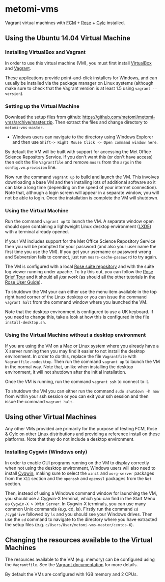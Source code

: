 # metomi-vms

Vagrant virtual machines with [FCM](http://metomi.github.io/fcm/doc/) + [Rose](http://metomi.github.io/rose/doc/rose.html) + [Cylc](http://cylc.github.io/cylc/) installed.

## Using the Ubuntu 14.04 Virtual Machine

### Installing VirtualBox and Vagrant

In order to use this virtual machine (VM), you must first install [​VirtualBox](https://www.virtualbox.org/) and ​[Vagrant](https://www.vagrantup.com/).

These applications provide point-and-click installers for Windows, and can usually be installed via the package manager on Linux systems (although make sure to check that the Vagrant version is at least 1.5 using `vagrant --version`).

### Setting up the Virtual Machine

Download the setup files from github: https://github.com/metomi/metomi-vms/archive/master.zip.
Then extract the files and change directory to `metomi-vms-master`.
* Windows users can navigate to the directory using Windows Explorer and then use `Shift-> Right Mouse Click -> Open command window here`.

By default the VM will be built with support for accessing the Met Office Science Repository Service.
If you don't want this (or don't have access) then edit the file `Vagrantfile` and remove `mosrs` from the `args` in the `config.vm.provision` line.

Now run the command `vagrant up` to build and launch the VM.
This involves downloading a base VM and then installing lots of additional software so it can take a long time (depending on the speed of your internet connection).
Note that, although a login screen will appear in a separate window, you will not be able to login.
Once the installation is complete the VM will shutdown.

### Using the Virtual Machine

Run the command `vagrant up` to launch the VM.
A separate window open should open containing a lightweight Linux desktop environment ([LXDE](http://lxde.org/)) with a terminal already opened.

If your VM includes support for the Met Office Science Repository Service then you will be prompted for your password (and also your user name the first time you use the VM).
If you get your username or password wrong and Subversion fails to connect, just run `mosrs-cache-password` to try again.

The VM is configured with a local [Rose suite repository](http://metomi.github.io/rose/doc/rose-rug-introduction.html#suite-storage) and with the suite log viewer running under apache.
To try this out, you can follow the [Rose Brief Tour](http://metomi.github.io/rose/doc/rose-rug-brief-tour.html) and it should all *just work* (as should all the other tutorials in the [Rose User Guide](http://metomi.github.io/rose/doc/rose.html)).

To shutdown the VM your can either use the menu item available in the top right hand corner of the Linux desktop or you can issue the command `vagrant halt` from the command window where you launched the VM.

Note that the desktop environment is configured to use a UK keyboard.
If you need to change this, take a look at how this is configured in the file `install-desktop.sh`.

### Using the Virtual Machine without a desktop environment

If you are using the VM on a Mac or Linux system where you already have a X server running then you may find it easier to not install the desktop environment.
In order to do this, replace the file `Vagrantfile` with `Vagrantfile.nodesktop`.
Then run the command `vagrant up` to launch the VM in the normal way.
Note that, unlike when installing the desktop environment, it will not shutdown after the initial installation.

Once the VM is running, run the command `vagrant ssh` to connect to it.

To shutdown the VM you can either run the command `sudo shutdown -h now` from within your ssh session or you can exit your ssh session and then issue the command `vagrant halt`.

## Using other Virtual Machines

Any other VMs provided are primarily for the purpose of testing FCM, Rose & Cylc on other Linux distributions and providing a reference install on these platforms.
Note that they do not include a desktop environment.

### Installing Cygwin (Windows only)

In order to enable GUI programs running on the VM to display correctly when not using the desktop environment, Windows users will also need to install [Cygwin](https://www.cygwin.com/), making sure to select the `xinit` and `xorg-server` packages from the `X11` section and the `openssh` and `openssl` packages from the `Net` section.

Then, instead of using a Windows command window for launching the VM, you should use a Cygwin-X terminal, which you can find in the Start Menu as `Cygwin-X > XWin Server`.
In Cygwin-X terminals, you can use many common Unix commands (e.g. cd, ls).
Firstly run the command  `cd /cygdrive` followed by `ls` and you should see your Windows drives.
Then use the `cd` command to navigate to the directory where you have extracted the setup files (e.g. `c/Users/User/metomi-vms-master/centos-6`).

## Changing the resources available to the Virtual Machines

The resources available to the VM (e.g. memory) can be configured using the `Vagrantfile`. See ​the [Vagrant documentation](https://docs.vagrantup.com/v2/virtualbox/configuration.html) for more details. 

By default the VMs are configured with 1GB memory and 2 CPUs.
